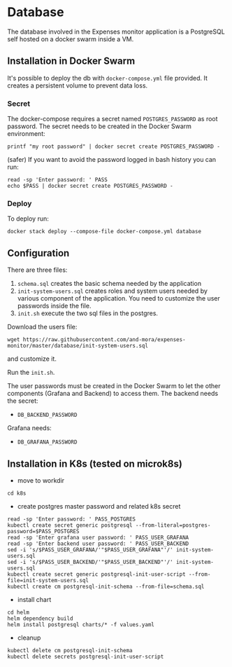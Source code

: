 # Database

The database involved in the Expenses monitor application is a PostgreSQL self hosted on a docker swarm inside a VM.

## Installation in Docker Swarm

It's possible to deploy the db with `docker-compose.yml` file provided.
It creates a persistent volume to prevent data loss.

### Secret
The docker-compose requires a secret named `POSTGRES_PASSWORD` as root password.
The secret needs to be created in the Docker Swarm environment:
```
printf "my root password" | docker secret create POSTGRES_PASSWORD -
```
(safer) If you want to avoid the password logged in bash history you can run:
```
read -sp 'Enter password: ' PASS
echo $PASS | docker secret create POSTGRES_PASSWORD -
```
### Deploy
To deploy run: 
```
docker stack deploy --compose-file docker-compose.yml database
```

## Configuration
There are three files:
1. `schema.sql` creates the basic schema needed by the application
2. `init-system-users.sql` creates roles and system users needed by various component of the application. You need to customize the user passwords inside the file.
3. `init.sh` execute the two sql files in the postgres. 

Download the users file:
```
wget https://raw.githubusercontent.com/and-mora/expenses-monitor/master/database/init-system-users.sql
```
and customize it.

Run the `init.sh`.

The user passwords must be created in the Docker Swarm to let the other components (Grafana and Backend) to access them.
The backend needs the secret:
- `DB_BACKEND_PASSWORD`

Grafana needs:
- `DB_GRAFANA_PASSWORD`

## Installation in K8s (tested on microk8s)

- move to workdir
```
cd k8s
```
- create postgres master password and related k8s secret
```
read -sp 'Enter password: ' PASS_POSTGRES
kubectl create secret generic postgresql --from-literal=postgres-password=$PASS_POSTGRES
read -sp 'Enter grafana user password: ' PASS_USER_GRAFANA
read -sp 'Enter backend user password: ' PASS_USER_BACKEND
sed -i 's/$PASS_USER_GRAFANA/'"$PASS_USER_GRAFANA"'/' init-system-users.sql
sed -i 's/$PASS_USER_BACKEND/'"$PASS_USER_BACKEND"'/' init-system-users.sql
kubectl create secret generic postgresql-init-user-script --from-file=init-system-users.sql
kubectl create cm postgresql-init-schema --from-file=schema.sql
```
- install chart
```
cd helm
helm dependency build
helm install postgresql charts/* -f values.yaml
```
- cleanup
```
kubectl delete cm postgresql-init-schema
kubectl delete secrets postgresql-init-user-script
```